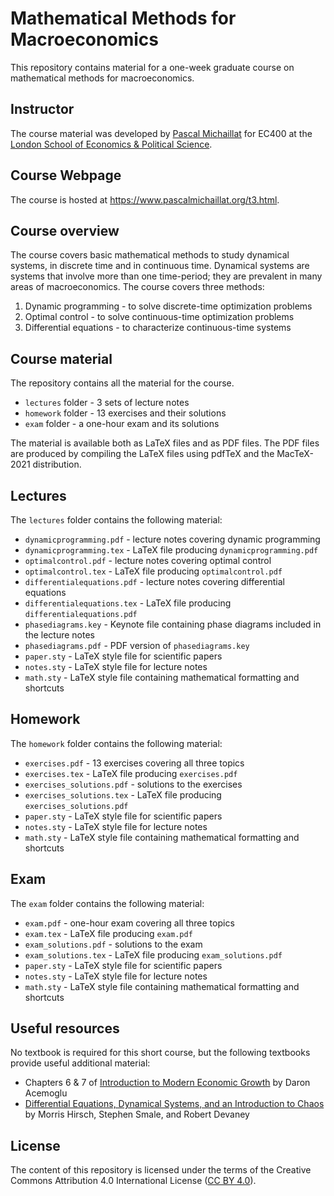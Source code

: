 # Mathematical Methods for Macroeconomics

This repository contains material for a one-week graduate course on mathematical methods for macroeconomics.

## Instructor

The course material was developed by [Pascal Michaillat](https://www.pascalmichaillat.org/) for EC400 at the [London School of Economics & Political Science](https://www.lse.ac.uk).
## Course Webpage

The course is hosted at https://www.pascalmichaillat.org/t3.html.

## Course overview

The course covers basic mathematical methods to study dynamical systems, in discrete time and in continuous time. Dynamical systems are systems that involve more than one time-period; they are prevalent in many areas of macroeconomics. The course covers three methods:

1. Dynamic programming - to solve discrete-time optimization problems
2. Optimal control - to solve continuous-time optimization problems
3. Differential equations - to characterize continuous-time systems

## Course material

The repository contains all the material for the course.

+ `lectures` folder - 3 sets of lecture notes
+ `homework` folder - 13 exercises and their solutions
+ `exam` folder - a one-hour exam and its solutions

The material is available both as LaTeX files and as PDF files. The PDF files are produced by compiling the LaTeX files using pdfTeX and the MacTeX-2021 distribution.

## Lectures

The `lectures` folder contains the following material:

+ `dynamicprogramming.pdf` - lecture notes covering dynamic programming
+ `dynamicprogramming.tex` - LaTeX file producing  `dynamicprogramming.pdf`
+ `optimalcontrol.pdf` - lecture notes covering optimal control
+ `optimalcontrol.tex` - LaTeX file producing  `optimalcontrol.pdf`
+ `differentialequations.pdf` - lecture notes covering differential equations
+ `differentialequations.tex` - LaTeX file producing  `differentialequations.pdf`
+ `phasediagrams.key` - Keynote file containing phase diagrams included in the lecture notes
+ `phasediagrams.pdf` - PDF version of `phasediagrams.key`
+ `paper.sty` - LaTeX style file for scientific papers
+ `notes.sty` - LaTeX style file for lecture notes
+ `math.sty` - LaTeX style file containing mathematical formatting and shortcuts

## Homework

The `homework` folder contains the following material:

+ `exercises.pdf` - 13 exercises covering all three topics
+ `exercises.tex` - LaTeX file producing  `exercises.pdf`
+ `exercises_solutions.pdf` - solutions to the exercises
+ `exercises_solutions.tex` - LaTeX file producing `exercises_solutions.pdf`
+ `paper.sty` - LaTeX style file for scientific papers
+ `notes.sty` - LaTeX style file for lecture notes
+ `math.sty` - LaTeX style file containing mathematical formatting and shortcuts

## Exam

The `exam` folder contains the following material:

+ `exam.pdf` - one-hour exam covering all three topics
+ `exam.tex` - LaTeX file producing  `exam.pdf`
+ `exam_solutions.pdf` - solutions to the exam
+ `exam_solutions.tex` - LaTeX file producing  `exam_solutions.pdf`
+ `paper.sty` - LaTeX style file for scientific papers
+ `notes.sty` - LaTeX style file for lecture notes
+ `math.sty` - LaTeX style file containing mathematical formatting and shortcuts

## Useful resources

No textbook is required for this short course, but the following textbooks provide useful additional material:

+ Chapters 6 & 7 of [Introduction to Modern Economic Growth](https://press.princeton.edu/books/hardcover/9780691132921/introduction-to-modern-economic-growth) by Daron Acemoglu
+ [Differential Equations, Dynamical Systems, and an Introduction to Chaos](https://www.sciencedirect.com/book/9780123820105/differential-equations-dynamical-systems-and-an-introduction-to-chaos) by Morris Hirsch, Stephen Smale, and Robert Devaney

## License

The content of this repository is licensed under the terms of the Creative Commons Attribution 4.0 International License ([CC BY 4.0](http://creativecommons.org/licenses/by/4.0/)).
